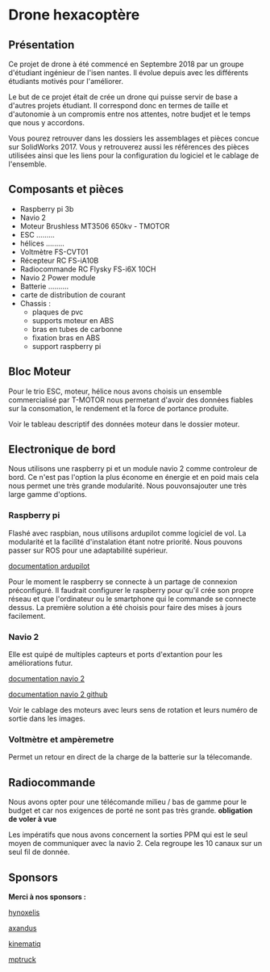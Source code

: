 # Drone hexacoptère

## Présentation

Ce projet de drone à été commencé en Septembre 2018 par un groupe d'étudiant ingénieur de l'isen nantes. Il évolue depuis avec les différents étudiants motivés pour l'améliorer.

Le but de ce projet était de crée un drone qui puisse servir de base a d'autres projets étudiant. Il correspond donc en termes de taille et d'autonomie à un compromis entre nos attentes, notre budjet et le temps que nous y accordons.

Vous pourez retrouver dans les dossiers les assemblages et pièces concue sur SolidWorks 2017. Vous y retrouverez aussi les références des pièces utilisées ainsi que les liens pour la configuration du logiciel et le cablage de l'ensemble.

## Composants et pièces

* Raspberry pi 3b
* Navio 2
* Moteur Brushless MT3506 650kv - TMOTOR
* ESC .........
* hélices .........
* Voltmètre FS-CVT01
* Récepteur RC FS-iA10B
* Radiocommande RC Flysky FS-i6X 10CH
* Navio 2 Power module
* Batterie ..........
* carte de distribution de courant
* Chassis :
  * plaques de pvc
  * supports moteur en ABS
  * bras en tubes de carbonne
  * fixation bras en ABS
  * support raspberry pi

## Bloc Moteur

Pour le trio ESC, moteur, hélice nous avons choisis un ensemble commercialisé par T-MOTOR nous permetant d'avoir des données fiables sur la consomation, le rendement et la force de portance produite.

Voir le tableau descriptif des données moteur dans le dossier moteur.

## Electronique de bord

Nous utilisons une raspberry pi et un module navio 2 comme controleur de bord. Ce n'est pas l'option la plus économe en énergie et en poid mais cela nous permet une très grande modularité. Nous pouvonsajouter une très large gamme d'options.

### Raspberry pi

Flashé avec raspbian, nous utilisons ardupilot comme logiciel de vol. La modularité et la facilité d'instalation étant notre priorité. Nous pouvons passer sur ROS pour une adaptabilité supérieur.

[documentation ardupilot](https://ardupilot.org/copter/index.html)


Pour le moment le raspberry se connecte à un partage de connexion préconfiguré. Il faudrait configurer le raspberry pour qu'il crée son propre réseau et que l'ordinateur ou le smartphone qui le commande se connecte dessus. La première solution a été choisis pour faire des mises à jours facilement.

### Navio 2

Elle est quipé de multiples capteurs et ports d'extantion pour les améliorations futur.

[documentation navio 2](https://docs.emlid.com/navio2/)

[documentation navio 2 github](https://github.com/emlid/emlid-docs/tree/master/docs/autopilots/navio2)

Voir le cablage des moteurs avec leurs sens de rotation et leurs numéro de sortie dans les images.

### Voltmètre et ampèremetre

Permet un retour en direct de la charge de la batterie sur la télecomande.

## Radiocommande

Nous avons opter pour une télécomande milieu / bas de gamme pour le budget et car nos exigences de porté ne sont pas très grande. **obligation de voler à vue**

Les impératifs que nous avons concernent la sorties PPM qui est le seul moyen de communiquer avec la navio 2. Cela regroupe les 10 canaux sur un seul fil de donnée.

## Sponsors

**Merci à nos sponsors :**

[hynoxelis](https://www.hynoxelis.com/)

[axandus](https://www.axandus.fr/)

[kinematiq](https://www.kinematiq.net/)

[mptruck](https://www.mptruck.fr/)



